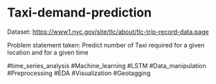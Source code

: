 # Taxi-demand-prediction

Dataset: https://www1.nyc.gov/site/tlc/about/tlc-trip-record-data.page

Problem statement taken: Predict number of Taxi required for a given location and for a given time

#time_series_analysis #Machine_learning #LSTM #Data_manipulation #Preprocessing #EDA #Visualization #Geotagging
